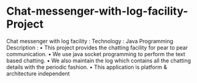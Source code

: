 # Chat-messenger-with-log-facility-Project

Chat messenger with log facility : 
Technology : Java Programming 
Description :
• This project provides the chatting facility for pear to pear communication.
• We use java socket programming to perform the text based chatting.
• We also maintain the log which contains all the chatting details with the periodic fashion.
• This application is platform & architecture independent
